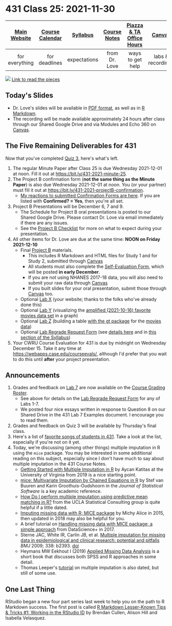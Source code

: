 # 431 Class 25: 2021-11-30

[Main Website](https://thomaselove.github.io/431/) | [Course Calendar](https://thomaselove.github.io/431/calendar.html) | [Syllabus](https://thomaselove.github.io/431-2021-syllabus/) | [Course Notes](https://thomaselove.github.io/431-notes/) | [Piazza & TA Office Hours](https://thomaselove.github.io/431/contact.html) | [Canvas](https://canvas.case.edu) | [Data and Code](https://github.com/THOMASELOVE/431-data)
:-----------: | :--------------: | :----------: | :---------: | :-------------: | :-----------: | :------------:
for everything | for deadlines | expectations | from Dr. Love | ways to get help | labs & recordings | for downloads

![](https://github.com/THOMASELOVE/431-2021/blob/main/classes/class25/figures/Murray_2021-11-04.png) 
[Link to read the pieces](https://twitter.com/EpiEllie/status/1456252662505218054)

## Today's Slides

- Dr. Love's slides will be available in [PDF format](https://github.com/THOMASELOVE/431-2021/blob/main/classes/class25/431-class25-slides.pdf), as well as in [R Markdown](https://github.com/THOMASELOVE/431-2021/blob/main/classes/class25/431-class25-slides.Rmd).
- The recording will be made available approximately 24 hours after class through our Shared Google Drive and via Modules and Echo 360 on [Canvas](https://canvas.case.edu).

## The Five Remaining Deliverables for 431

Now that you've completed [Quiz 3](https://github.com/THOMASELOVE/431-2021/tree/main/quizzes/quiz3), here's what's left.

1. The regular Minute Paper after Class 25 is due Wednesday 2021-12-01 at noon. Fill it out at https://bit.ly/431-2021-minute-25.
2. The Project B confirmation form (**not the same thing as the Minute Paper**) is also due Wednesday 2021-12-01 at noon. You (or your partner) must fill it out at https://bit.ly/431-2021-projectB-confirmation.
    -  [My reactions to submitted Confirmation Forms are here](https://github.com/THOMASELOVE/431-2021/blob/main/projectB/confirmations.md). If you are listed with **Confirmed? = Yes**, then you're all set.
3. Project B Presentations will be December 6, 7 and 9.
    - The Schedule for Project B oral presentations is posted to our Shared Google Drive. Please contact Dr. Love via email immediately if there are any issues.
    - See the [Project B Checklist](https://thomaselove.github.io/431-2021-projectB/checklist.html) for more on what to expect during your presentation.
4. All other items for Dr. Love are due at the same time: **NOON on Friday 2021-12-10**
    - Final [Project B](https://thomaselove.github.io/431-2021-projectB/) materials.
        - This includes R Markdown and HTML files for Study 1 and for Study 2, submitted through [Canvas](https://canvas.case.edu/)
        - All students must also complete the [Self-Evaluation Form](https://thomaselove.github.io/431-2021-projectB/self_eval.html), which will be posted **in early December**.
        - If you are not using NHANES 2017-18 data, you will also need to submit your raw data through [Canvas](https://canvas.case.edu/)
        - If you built slides for your oral presentation, submit those through [Canvas](https://canvas.case.edu/) too.
    - Optional [Lab X](https://github.com/THOMASELOVE/431-2021/tree/main/labs/labX) (your website; thanks to the folks who've already done this)
    - Optional [Lab Y](https://github.com/THOMASELOVE/431-2021/tree/main/labs/labY) (visualizing the [amplified (2021-10-16) favorite movies data set](https://github.com/THOMASELOVE/431-2021/tree/main/classes/movies#new-and-amplified-data-set) in a graph)
    - Optional [Lab Z](https://github.com/THOMASELOVE/431-2021/tree/main/labs/labZ) (building a table [with the gt package](https://gt.rstudio.com/) for the [movies data](https://github.com/THOMASELOVE/431-2021/tree/main/classes/movies#new-and-amplified-data-set))
    - Optional [Lab Regrade Request Form](https://bit.ly/431-2021-lab-regrade-requests) (see [details here](https://github.com/THOMASELOVE/431-2021/tree/main/labs#grading-errors-and-regrade-requests) and in [this section of the Syllabus](https://thomaselove.github.io/431-2021-syllabus/deliverables-assignments.html#appeal-policy---request-a-review-in-december))
5. Your CWRU Course Evaluation for 431 is due by midnight on Wednesday December 15. Take it any time at https://webapps.case.edu/courseevals/, although I'd prefer that you wait to do this until **after** your project presentation.

## Announcements

1. Grades and feedback on [Lab 7](https://github.com/THOMASELOVE/431-2021/tree/main/labs/lab07) are now available on the [Course Grading Roster](https://bit.ly/431-2021-grades). 
    - See above for details on the [Lab Regrade Request Form](https://bit.ly/431-2021-lab-regrade-requests) for any of Labs 1-7.
    - We posted four nice essays written in response to Question 8 on our Shared Drive in the 431 Lab 7 Examples document. I encourage you to read them.
2. Grades and feedback on Quiz 3 will be available by Thursday's final class.
3. Here's a list of [favorite songs of students in 431](https://github.com/THOMASELOVE/431-2021/blob/main/projectB/songs.md). Take a look at the list, especially if you're not on it yet.
4. Today, we're discussing (among other things) multiple imputation in R using the `mice` package. You may be interested in some additional reading on this subject, especially since I don't have much to say about multiple imputation in the 431 Course Notes.
    - [Getting Started with Multiple Imputation in R](https://data.library.virginia.edu/getting-started-with-multiple-imputation-in-r/) by Aycan Katitas at the University of Virginia from 2019 is a nice starting point.
    - [mice: Multivariate Imputation by Chained Equations in R](https://www.jstatsoft.org/article/view/v045i03) by Stef van Buuren and Karin Groothuis-Oudshoorn in the *Journal of Statistical Software* is a key academic reference.
    - [How Do I perform multiple imputation using predictive mean matching in R?](https://stats.idre.ucla.edu/r/faq/how-do-i-perform-multiple-imputation-using-predictive-mean-matching-in-r/) from the UCLA Statistical Consulting group is quite helpful if a little dated.
    - [Imputing missing data with R; MICE package](https://datascienceplus.com/imputing-missing-data-with-r-mice-package/) by Michy Alice in 2015, then updated in 2018 may also be helpful for you.
    - A brief tutorial on [Handling missing data with MICE package; a simple approach](https://datascienceplus.com/handling-missing-data-with-mice-package-a-simple-approach/) from DataScience+ in 2017.
    - Sterne JAC, White IR, Carlin JB, et al. [Multiple imputation for missing data in epidemiological and clinical research: potential and pitfalls](https://www.bmj.com/content/338/bmj.b2393) *BMJ* 2009; 338: b2393. [doi](https://doi.org/10.1136/bmj.b2393)
    - Heymans MW Eekhout I (2019) [Applied Missing Data Analysis](https://bookdown.org/mwheymans/bookmi/) is a short book that discusses both SPSS and R approaches in some detail.
    - Thomas Leeper's [tutorial](https://thomasleeper.com/Rcourse/Tutorials/mi.html) on multiple imputation is also dated, but still of some use.

## One Last Thing

RStudio began a new four part series last week to help you on the path to R Markdown success. The first post is called [R Markdown Lesser-Known Tips & Tricks #1: Working in the RStudio ID](https://www.rstudio.com/blog/r-markdown-tips-tricks-1-rstudio-ide/) by Brendan Cullen, Alison Hill and Isabella Velasquez.

